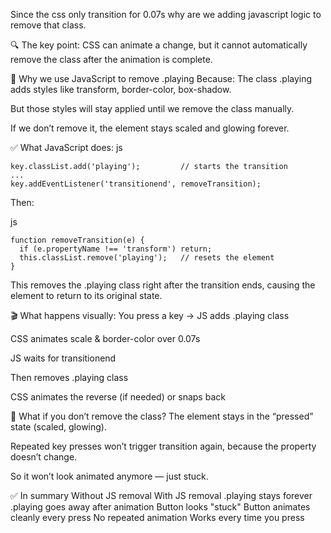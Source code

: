 Since the css only transition for 0.07s why are we adding javascript logic to remove that class.

🔍 The key point:
CSS can animate a change, but it cannot automatically remove the class after the animation is complete.

🧠 Why we use JavaScript to remove .playing
Because:
The class .playing adds styles like transform, border-color, box-shadow.

But those styles will stay applied until we remove the class manually.

If we don’t remove it, the element stays scaled and glowing forever.

✅ What JavaScript does:
js

```
key.classList.add('playing');         // starts the transition
...
key.addEventListener('transitionend', removeTransition);

```
Then:

js

```
function removeTransition(e) {
  if (e.propertyName !== 'transform') return;
  this.classList.remove('playing');   // resets the element
}
```
This removes the .playing class right after the transition ends, causing the element to return to its original state.

🎬 What happens visually:
You press a key → JS adds .playing class

CSS animates scale & border-color over 0.07s

JS waits for transitionend

Then removes .playing class

CSS animates the reverse (if needed) or snaps back

🚫 What if you don’t remove the class?
The element stays in the “pressed” state (scaled, glowing).

Repeated key presses won’t trigger transition again, because the property doesn’t change.

So it won’t look animated anymore — just stuck.

✅ In summary
Without JS removal	With JS removal
.playing stays forever	.playing goes away after animation
Button looks "stuck"	Button animates cleanly every press
No repeated animation	Works every time you press


